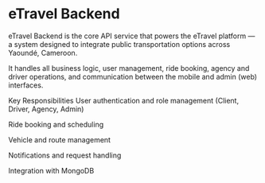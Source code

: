 # eTravel Backend
eTravel Backend is the core API service that powers the eTravel platform — a system designed to integrate public transportation options across Yaoundé, Cameroon.

It handles all business logic, user management, ride booking, agency and driver operations, and communication between the mobile and admin (web) interfaces.

Key Responsibilities
User authentication and role management (Client, Driver, Agency, Admin)

Ride booking and scheduling

Vehicle and route management

Notifications and request handling

Integration with MongoDB
